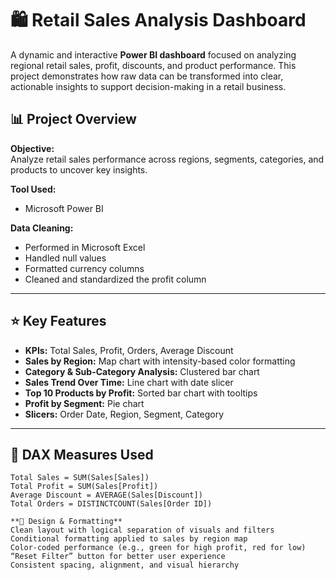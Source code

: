 # 🛍️ Retail Sales Analysis Dashboard

A dynamic and interactive **Power BI dashboard** focused on analyzing regional retail sales, profit, discounts, and product performance. This project demonstrates how raw data can be transformed into clear, actionable insights to support decision-making in a retail business.


## 📊 Project Overview

**Objective:**  
Analyze retail sales performance across regions, segments, categories, and products to uncover key insights.

**Tool Used:**  
- Microsoft Power BI

**Data Cleaning:**  
- Performed in Microsoft Excel  
- Handled null values  
- Formatted currency columns  
- Cleaned and standardized the profit column

---

## ⭐ Key Features

- **KPIs:** Total Sales, Profit, Orders, Average Discount  
- **Sales by Region:** Map chart with intensity-based color formatting  
- **Category & Sub-Category Analysis:** Clustered bar chart  
- **Sales Trend Over Time:** Line chart with date slicer  
- **Top 10 Products by Profit:** Sorted bar chart with tooltips  
- **Profit by Segment:** Pie chart  
- **Slicers:** Order Date, Region, Segment, Category  

---

## 🧮 DAX Measures Used

```DAX
Total Sales = SUM(Sales[Sales])
Total Profit = SUM(Sales[Profit])
Average Discount = AVERAGE(Sales[Discount])
Total Orders = DISTINCTCOUNT(Sales[Order ID])

**🎨 Design & Formatting**
Clean layout with logical separation of visuals and filters
Conditional formatting applied to sales by region map
Color-coded performance (e.g., green for high profit, red for low)
“Reset Filter” button for better user experience
Consistent spacing, alignment, and visual hierarchy
